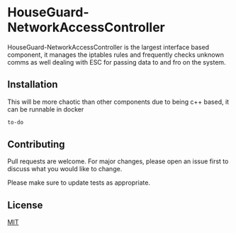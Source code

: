 # HouseGuard-NetworkAccessController

HouseGuard-NetworkAccessController is the largest interface based component, it manages the iptables rules and frequently checks unknown comms as well dealing with ESC for passing data to and fro on the system.

## Installation

This will be more chaotic than other components due to being c++ based, it can be runnable in docker

```bash
to-do
```


## Contributing
Pull requests are welcome. For major changes, please open an issue first to discuss what you would like to change.

Please make sure to update tests as appropriate.

## License
[MIT](https://github.com/Rubber-Duck-999/HouseGuard-NetworkAccessController/blob/master/LICENSE.txt)
